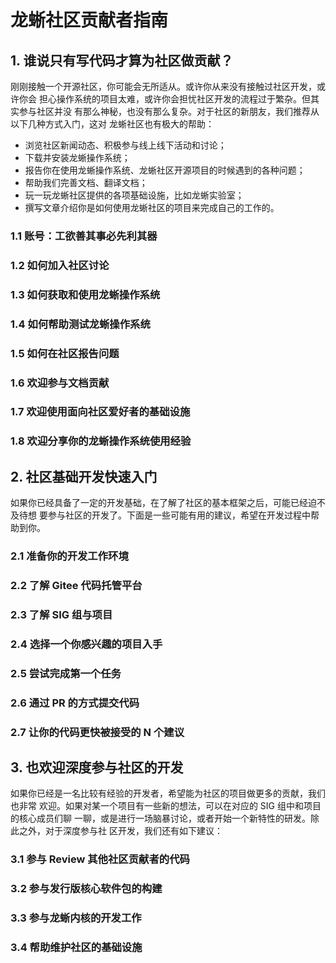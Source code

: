 # 龙蜥社区贡献者指南

## 1. 谁说只有写代码才算为社区做贡献？

刚刚接触一个开源社区，你可能会无所适从。或许你从来没有接触过社区开发，或许你会
担心操作系统的项目太难，或许你会担忧社区开发的流程过于繁杂。但其实参与社区并没
有那么神秘，也没有那么复杂。对于社区的新朋友，我们推荐从以下几种方式入门，这对
龙蜥社区也有极大的帮助：
+ 浏览社区新闻动态、积极参与线上线下活动和讨论；
+ 下载并安装龙蜥操作系统；
+ 报告你在使用龙蜥操作系统、龙蜥社区开源项目的时候遇到的各种问题；
+ 帮助我们完善文档、翻译文档；
+ 玩一玩龙蜥社区提供的各项基础设施，比如龙蜥实验室；
+ 撰写文章介绍你是如何使用龙蜥社区的项目来完成自己的工作的。

### 1.1 账号：工欲善其事必先利其器

### 1.2 如何加入社区讨论

### 1.3 如何获取和使用龙蜥操作系统

### 1.4 如何帮助测试龙蜥操作系统

### 1.5 如何在社区报告问题

### 1.6 欢迎参与文档贡献

### 1.7 欢迎使用面向社区爱好者的基础设施

### 1.8 欢迎分享你的龙蜥操作系统使用经验

## 2. 社区基础开发快速入门

如果你已经具备了一定的开发基础，在了解了社区的基本框架之后，可能已经迫不及待想
要参与社区的开发了。下面是一些可能有用的建议，希望在开发过程中帮助到你。

### 2.1 准备你的开发工作环境

### 2.2 了解 Gitee 代码托管平台

### 2.3 了解 SIG 组与项目

### 2.4 选择一个你感兴趣的项目入手

### 2.5 尝试完成第一个任务

### 2.6 通过 PR 的方式提交代码

### 2.7 让你的代码更快被接受的 N 个建议

## 3. 也欢迎深度参与社区的开发

如果你已经是一名比较有经验的开发者，希望能为社区的项目做更多的贡献，我们也非常
欢迎。如果对某一个项目有一些新的想法，可以在对应的 SIG 组中和项目的核心成员们聊
一聊，或是进行一场脑暴讨论，或者开始一个新特性的研发。除此之外，对于深度参与社
区开发，我们还有如下建议：

### 3.1 参与 Review 其他社区贡献者的代码

### 3.2 参与发行版核心软件包的构建

### 3.3 参与龙蜥内核的开发工作

### 3.4 帮助维护社区的基础设施
